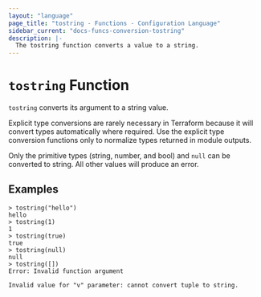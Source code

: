 ```yaml
---
layout: "language"
page_title: "tostring - Functions - Configuration Language"
sidebar_current: "docs-funcs-conversion-tostring"
description: |-
  The tostring function converts a value to a string.
---
```


# `tostring` Function

`tostring` converts its argument to a string value.

Explicit type conversions are rarely necessary in Terraform because it will
convert types automatically where required. Use the explicit type conversion
functions only to normalize types returned in module outputs.

Only the primitive types (string, number, and bool) and `null` can be converted to string.
All other values will produce an error.

## Examples

```
> tostring("hello")
hello
> tostring(1)
1
> tostring(true)
true
> tostring(null)
null
> tostring([])
Error: Invalid function argument

Invalid value for "v" parameter: cannot convert tuple to string.
```
